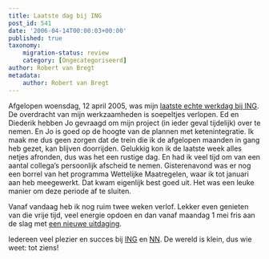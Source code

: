 ```yaml
---
title: Laatste dag bij ING
post_id: 541
date: '2006-04-14T00:00:03+00:00'
published: true
taxonomy:
    migration-status: review
    category: [Ongecategoriseerd]
author: Robert van Bregt
metadata:
    author: Robert van Bregt
---
```

Afgelopen woensdag, 12 april 2005, was mijn [laatste echte werkdag bij ING](/2006/03/21/uit-de-kast/). De overdracht van mijn werkzaamheden is soepeltjes verlopen. Ed en Diederik hebben Jo gevraagd om mijn project (in ieder geval tijdelijk) over te nemen. En Jo is goed op de hoogte van de plannen met ketenintegratie. Ik maak me dus geen zorgen dat de trein die ik de afgelopen maanden in gang heb gezet, kan blijven doorrijden. Gelukkig kon ik de laatste week alles netjes afronden, dus was het een rustige dag. En had ik veel tijd om van een aantal collega’s persoonlijk afscheid te nemen. Gisterenavond was er nog een borrel van het programma Wettelijke Maatregelen, waar ik tot januari aan heb meegewerkt. Dat kwam eigenlijk best goed uit. Het was een leuke manier om deze periode af te sluiten.

Vanaf vandaag heb ik nog ruim twee weken verlof. Lekker even genieten van die vrije tijd, veel energie opdoen en dan vanaf maandag 1 mei fris aan de slag met [een nieuwe uitdaging](http://www.quion.com/).

Iedereen veel plezier en succes bij [ING](http://www.ing.nl/) en [NN](http://www.nn.nl/). De wereld is klein, dus wie weet: tot ziens!